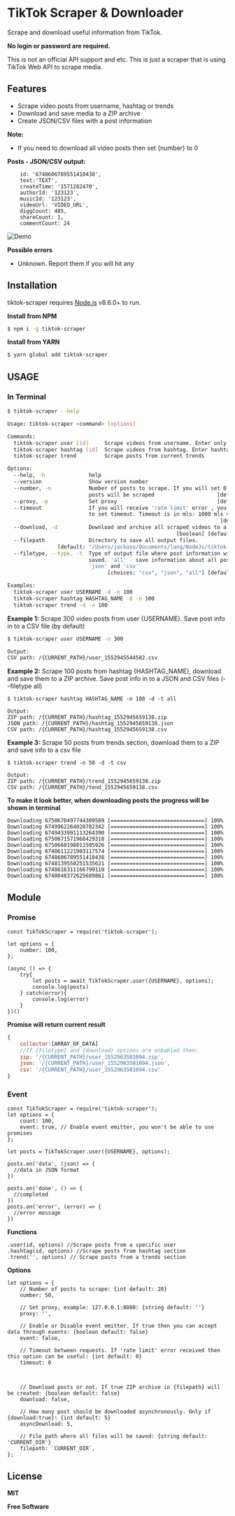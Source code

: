 
# TikTok Scraper & Downloader

Scrape and download useful information from TikTok.

**No login or password are required.**

This is not an official API support and etc. This is just a scraper that is using TikTok Web API to scrape media.


## Features
*   Scrape video posts from username, hashtag or trends
*   Download and save media to a ZIP archive
*   Create JSON/CSV files with a post information

**Note:**
*   If you need to download all video posts then set {number} to 0

**Posts - JSON/CSV output:**
```
    id: '6748606789551410438',
    text:'TEXT',
    createTime: '1571282470',
    authorId: '123123',
    musicId: '123123',
    videoUrl: 'VIDEO_URL',
    diggCount: 485,
    shareCount: 1,
    commentCount: 24 
```
![Demo](https://i.imgur.com/JXJgYs6.png)

**Possible errors**
*   Unknown. Report them if you will hit any

## Installation
tiktok-scraper requires [Node.js](https://nodejs.org/) v8.6.0+ to run.

**Install from NPM**
```sh
$ npm i -g tiktok-scraper
```

**Install from YARN**
```sh
$ yarn global add tiktok-scraper
```

## USAGE

### In Terminal

```sh
$ tiktok-scraper --help

Usage: tiktok-scraper <command> [options]

Commands:
  tiktok-scraper user [id]     Scrape videos from username. Enter only username
  tiktok-scraper hashtag [id]  Scrape videos from hashtag. Enter hashtag without #
  tiktok-scraper trend         Scrape posts from current trends

Options:
  --help, -h              help                                         [boolean]
  --version               Show version number                          [boolean]
  --number, -n            Number of posts to scrape. If you will set 0 then all
                          posts will be scraped                    [default: 20]
  --proxy, -p             Set proxy                                [default: ""]
  --timeout               If you will receive 'rate limit' error , you can try
                          to set timeout. Timeout is in mls: 1000 mls = 1 second
                                                                    [default: 0]
  --download, -d          Download and archive all scraped videos to a ZIP file
                                                      [boolean] [default: false]
  --filepath              Directory to save all output files.
                [default: "/Users/jackass/Documents/lang/NodeJs/tiktok-scraper"]
  --filetype, --type, -t  Type of output file where post information will be
                          saved. 'all' - save information about all posts to a
                          'json' and 'csv'
                                [choices: "csv", "json", "all"] [default: "csv"]

Examples:
  tiktok-scraper user USERNAME -d -n 100
  tiktok-scraper hashtag HASHTAG_NAME -d -n 100
  tiktok-scraper trend -d -n 100
```

**Example 1:**
Scrape 300 video posts from user {USERNAME}. Save post info in to a CSV file (by default) 
```sh
$ tiktok-scraper user USERNAME -n 300

Output:
CSV path: /{CURRENT_PATH}/user_1552945544582.csv
```

**Example 2:**
Scrape 100 posts from hashtag {HASHTAG_NAME}, download and save them to a ZIP archive. Save post info in to a JSON and CSV files (--filetype all)
```
$ tiktok-scraper hashtag HASHTAG_NAME -n 100 -d -t all

Output:
ZIP path: /{CURRENT_PATH}/hashtag_1552945659138.zip
JSON path: /{CURRENT_PATH}/hashtag_1552945659138.json
CSV path: /{CURRENT_PATH}/hashtag_1552945659138.csv
```

**Example 3:**
Scrape 50 posts from trends section, download them to a ZIP and save info to a csv file
```
$ tiktok-scraper trend -n 50 -d -t csv

Output:
ZIP path: /{CURRENT_PATH}/trend_1552945659138.zip
CSV path: /{CURRENT_PATH}/tend_1552945659138.csv
```
**To make it look better, when downloading posts the progress will be shown in terminal**
```
Downloading 6750670497744309509 [==============================] 100%
Downloading 6749962264020782342 [==============================] 100%
Downloading 6749433991113264390 [==============================] 100%
Downloading 6750671571968429318 [==============================] 100%
Downloading 6750668198011505926 [==============================] 100%
Downloading 6748611221903117574 [==============================] 100%
Downloading 6748606789551410438 [==============================] 100%
Downloading 6748139550251535621 [==============================] 100%
Downloading 6748616311166799110 [==============================] 100%
Downloading 6748048372625689861 [==============================] 100%
```

## Module

### Promise
```
const TikTokScraper = require('tiktok-scraper');

let options = {
    number: 100,
};

(async () => {
    try{
        let posts = await TikTokScraper.user({USERNAME}, options);
        console.log(posts)
    } catch(error){
        console.log(error)
    }
})()
```
**Promise will return current result**
```javascript
{
    collector:[ARRAY_OF_DATA]
    //If {filetype} and {download} options are enbabled then:
    zip: '/{CURRENT_PATH}/user_1552963581094.zip',
    json: '/{CURRENT_PATH}/user_1552963581094.json',
    csv: '/{CURRENT_PATH}/user_1552963581094.csv' 
}
```

### Event
```
const TikTokScraper = require('tiktok-scraper');
let options = {
    count: 100,
    event: true, // Enable event emitter, you won't be able to use promises
};

let posts = TikTokScraper.user({USERNAME}, options);

posts.on('data', (json) => {
  //data in JSON format
})

posts.on('done', () => {
  //completed
})
posts.on('error', (error) => {
  //error message
})
```

**Functions**
```
.user(id, options) //Scrape posts from a specific user
.hashtag(id, options) //Scrape posts from hashtag section
.trend('', options) // Scrape posts from a trends section
```

**Options**
```
let options = {
    // Number of posts to scrape: {int default: 20}
    number: 50,
    
    // Set proxy, example: 127.0.0.1:8080: {string default: ''}
    proxy: '',

    // Enable or Disable event emitter. If true then you can accept data through events: {boolean default: false}
    event: false,

    // Timeout between requests. If 'rate limit' error received then this option can be useful: {int default: 0}
    timeout: 0
    
    
    
    // Download posts or not. If true ZIP archive in {filepath} will be created: {boolean default: false}
    download: false,

    // How many post should be downloaded asynchronously. Only if {download:true}: {int default: 5}
    asyncDownload: 5,

    // File path where all files will be saved: {string default: 'CURRENT_DIR'}
    filepath: `CURRENT_DIR`,
};
```

License
----

**MIT**

**Free Software**